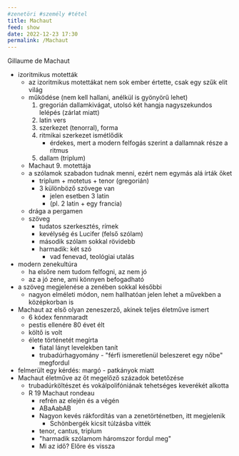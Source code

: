 ```yaml
---
#zenetöri #személy #tétel
title: Machaut
feed: show
date: 2022-12-23 17:30
permalink: /Machaut
---
```

Gillaume de Machaut

-   izoritmikus motetták
    -   az izoritmikus motettákat nem sok ember értette, csak egy szűk elit világ
    -   működése (nem kell hallani, anélkül is gyönyörű lehet)
        1.  gregorián dallamkivágat, utolsó két hangja nagyszekundos lelépés (zárlat miatt)
        2.  latin vers
        3.  szerkezet (tenorral), forma
        4.  ritmikai szerkezet ismétlődik
            -   érdekes, mert a modern felfogás szerint a dallamnak része a ritmus
        5.  dallam (triplum)
    -   Machaut 9. motettája
    -   a szólamok szabadon tudnak menni, ezért nem egymás alá írták őket
        -   triplum + motetus + tenor (gregorián)
        -   3 különböző szövege van
            -   jelen esetben 3 latin
            -   (pl. 2 latin + egy francia)
    -   drága a pergamen
    -   szöveg
        -   tudatos szerkesztés, rímek
        -   kevélység és Lucifer (felső szólam)
        -   második szólam sokkal rövidebb
        -   harmadik: két szó
            -   vad fenevad, teológiai utalás
-   modern zenekultúra
    -   ha elsőre nem tudom felfogni, az nem jó
    -   az a jó zene, ami könnyen befogadható
-   a szöveg megjelenése a zenében sokkal későbbi
    -   nagyon elméleti módon, nem hallhatóan jelen lehet a művekben a középkorban is
-   Machaut az első olyan zeneszerző, akinek teljes életműve ismert
    -   6 kódex fennmaradt
    -   pestis ellenére 80 évet élt
    -   költő is volt
    -   élete történetét megírta
        -   fiatal lányt levelekben tanít
        -   trubadúrhagyomány - "férfi ismeretlenül beleszeret egy nőbe" megfordul
-   felmerült egy kérdés: margó - patkányok miatt
-   Machaut életműve az őt megelőző századok betetőzése
    -   trubadúrköltészet és vokálpolifóniának tehetséges keverékét alkotta
    -   R 19 Machaut rondeau
        -   refrén az elején és a végén
        -   ABaAabAB
        -   Nagyon kevés rákfordítás van a zenetörténetben, itt megjelenik
            -   Schönbergék kicsit túlzásba vitték
        -   tenor, cantus, triplum
        -   "harmadik szólamom háromszor fordul meg"
        -   Mi az idő? Előre és vissza